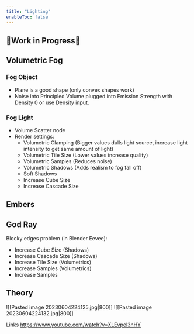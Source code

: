 ```yaml
---
title: "Lighting"
enableToc: false
---
```


## 🚧Work in Progress🚧

## Volumetric Fog
### Fog Object
- Plane is a good shape (only convex shapes work)
- Noise into Principled Volume plugged into Emission Strength  with Density 0 or use Density input.

### Fog Light
- Volume Scatter node
- Render settings:
    - Volumetric Clamping (Bigger values dulls light source, increase light intensity to get same amount of light)
    - Volumetric Tile Size (Lower values increase quality)    
    - Volumetric Samples (Reduces noise)
    - Volumetric Shadows (Adds realism to fog fall off)
    - Soft Shadows
    - Increase Cube Size
    - Increase Cascade Size

## Embers

## God Ray

Blocky edges problem (in Blender Eevee):

- Increase Cube Size (Shadows)
- Increase Cascade Size (Shadows)
- Increase Tile Size (Volumetrics)
- Increase Samples (Volumetrics)
- Increase Samples



## Theory
![[Pasted image 20230604224125.jpg|800]]
![[Pasted image 20230604224132.jpg|800]]


Links
https://www.youtube.com/watch?v=XLEvpel3nHY